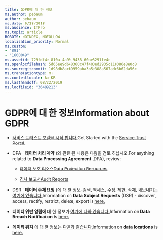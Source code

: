 ```yaml
---
title: GDPR에 대 한 정보
ms.author: pebaum
author: pebaum
ms.date: 6/28/2018
ms.audience: ITPro
ms.topic: article
ROBOTS: NOINDEX, NOFOLLOW
localization_priority: Normal
ms.custom:
- "891"
- "1600049"
ms.assetid: 729fdf4e-810a-4a99-9438-60ae8291fe4c
ms.openlocfilehash: 5d65ee9d648360c47f400ed2935c118086e8e0c8
ms.sourcegitcommit: 1d98db8acb9959aba3b5e308a567ade6b62da56c
ms.translationtype: MT
ms.contentlocale: ko-KR
ms.lasthandoff: 08/22/2019
ms.locfileid: "36499213"
---
```

# <a name="information-about-gdpr"></a><span data-ttu-id="6f27c-102">GDPR에 대 한 정보</span><span class="sxs-lookup"><span data-stu-id="6f27c-102">Information about GDPR</span></span>

- <span data-ttu-id="6f27c-103">[서비스 트러스트 포털을 시작 합니다.](https://servicetrust.microsoft.com/ViewPage/GDPRGetStarted)</span><span class="sxs-lookup"><span data-stu-id="6f27c-103">Get Started with the [Service Trust Portal.](https://servicetrust.microsoft.com/ViewPage/GDPRGetStarted)</span></span>

- <span data-ttu-id="6f27c-104">DPA ( **데이터 처리 계약** )와 관련 된 내용은 다음을 검토 하십시오.</span><span class="sxs-lookup"><span data-stu-id="6f27c-104">For anything related to **Data Processing Agreement** (DPA), review:</span></span>

  - [<span data-ttu-id="6f27c-105">데이터 보호 리소스</span><span class="sxs-lookup"><span data-stu-id="6f27c-105">Data Protection Resources</span></span>](https://servicetrust.microsoft.com/ViewPage/TrustDocuments)

  - [<span data-ttu-id="6f27c-106">감사 보고서</span><span class="sxs-lookup"><span data-stu-id="6f27c-106">Audit Reports</span></span>](https://servicetrust.microsoft.com/ViewPage/MSComplianceGuide)

- <span data-ttu-id="6f27c-107">DSR ( **데이터 주체 요청** )에 대 한 정보-검색, 액세스, 수정, 제한, 삭제, 내보내기는 [여기에 있습니다.](https://docs.microsoft.com/microsoft-365/compliance/gdpr-dsr-office365)</span><span class="sxs-lookup"><span data-stu-id="6f27c-107">Information on **Data Subject Requests** (DSR) - discover, access, rectify, restrict, delete, export is [here.](https://docs.microsoft.com/microsoft-365/compliance/gdpr-dsr-office365)</span></span>

- <span data-ttu-id="6f27c-108">**데이터 위반 알림에** 대 한 정보가 [여기에 나와 있습니다.](https://servicetrust.microsoft.com/ViewPage/GDPRBreach)</span><span class="sxs-lookup"><span data-stu-id="6f27c-108">Information on **Data Breach Notification** is [here.](https://servicetrust.microsoft.com/ViewPage/GDPRBreach)</span></span>

- <span data-ttu-id="6f27c-109">**데이터 위치** 에 대 한 정보는 [다음과 같습니다.](https://products.office.com/where-is-your-data-located?ms.officeurl=datamaps&amp;geo=All#All)</span><span class="sxs-lookup"><span data-stu-id="6f27c-109">Information on **data locations** is [here.](https://products.office.com/where-is-your-data-located?ms.officeurl=datamaps&amp;geo=All#All)</span></span>
